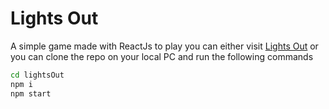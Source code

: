 # Lights Out
A simple game made with ReactJs to play you can either visit [Lights Out](https://raghav1396.github.io/lightsOut/)
or you can clone the repo on your local PC and run the following commands
``` sh
cd lightsOut
npm i
npm start
```